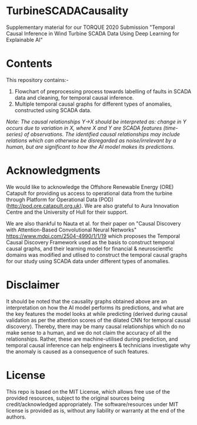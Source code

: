 # TurbineSCADACausality
Supplementary material for our TORQUE 2020 Submission "Temporal Causal Inference in Wind Turbine SCADA Data Using Deep Learning for Explainable AI"

# Contents 
This repository contains:-
1. Flowchart of preprocessing process towards labelling of faults in SCADA data and cleaning, for temporal causal inference.
2. Multiple temporal causal graphs for different types of anomalies, constructed using SCADA data.

*Note: The causal relationships Y->X should be interpreted as: change in Y occurs due to variation in X, where X and Y are SCADA features (time-series) of observations. The identified causal relationships may include relations which can otherwise be disregarded as noise/irrelevant by a human, but are significant to how the AI model makes its predictions.*

# Acknowledgments
We would like to acknowledge the Offshore Renewable Energy (ORE) Catapult for providing us access to operational data from the turbine through Platform for Operational Data (POD) (http://pod.ore.catapult.org.uk). We are also grateful to Aura Innovation Centre and the University of Hull for their support.

We are also thankful to Nauta et al. for their paper on "Causal Discovery with Attention-Based Convolutional Neural Networks" https://www.mdpi.com/2504-4990/1/1/19 which proposes the Temporal Causal Discovery Framework used as the basis to construct temporal causal graphs, and their learning model for financial & neuroscientfic domains was modified and utlised to construct the temporal causal graphs for our study using SCADA data under different types of anomalies. 

# Disclaimer
It should be noted that the causality graphs obtained above are an interpretation on how the AI model performs its predictions, and what are the key features the model looks at while predicting (derived during causal validation as per the attention scores of the dilated CNN for temporal causal discovery). Thereby, there may be many causal relationships which do no make sense to a human, and we do not claim the accuracy of all the relationships. Rather, these are machine-utilised during prediction, and temporal causal inference can help engineers & technicians investigate why the anomaly is caused as a consequence of such features. 

# License

This repo is based on the MIT License, which allows free use of the provided resources, subject to the original sources being credit/acknowledged appropriately. The software/resources under MIT license is provided as is, without any liability or warranty at the end of the authors.
